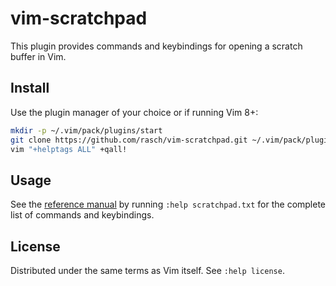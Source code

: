 # vim-scratchpad

This plugin provides commands and keybindings for opening a scratch buffer in
Vim.

## Install

Use the plugin manager of your choice or if running Vim 8+:

```sh
mkdir -p ~/.vim/pack/plugins/start
git clone https://github.com/rasch/vim-scratchpad.git ~/.vim/pack/plugins/start/scratchpad
vim "+helptags ALL" +qall!
```

## Usage

See the [reference manual](doc/scratchpad.txt) by running
`:help scratchpad.txt` for the complete list of commands and keybindings.

## License

Distributed under the same terms as Vim itself. See `:help license`.
